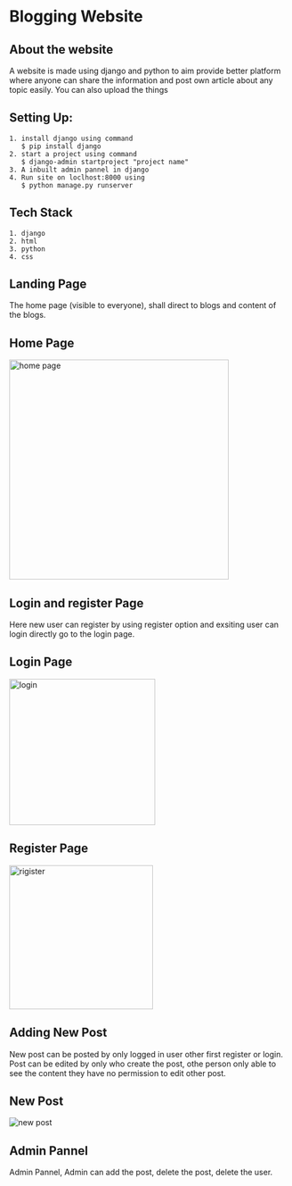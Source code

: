 
# Blogging  Website



## About the website

A website is made using django and python to aim
provide better platform where anyone can share the information and post own article about any topic easily.
You can also upload the things 

## Setting Up:
    1. install django using command
       $ pip install django
    2. start a project using command
       $ django-admin startproject "project name"
    3. A inbuilt admin pannel in django
    4. Run site on loclhost:8000 using 
       $ python manage.py runserver

## Tech Stack
      
    1. django
    2. html
    3. python
    4. css

  
   


  


## Landing Page
The home page (visible to everyone), shall direct to blogs and content of the blogs.
## Home Page
<img width="394" alt="home page" src="https://user-images.githubusercontent.com/81139669/126310729-465d7f98-de5c-4619-a42e-3def5cdbf5a8.png">

## Login and register Page
 Here new user can register by using register option and exsiting user can login directly 
 go to the login page.
 
 ## Login Page
 <img width="262" alt="login" src="https://user-images.githubusercontent.com/81139669/126311007-f707a3df-2e6c-403a-92a0-2ec2f6152407.png">

 ## Register Page
 <img width="258" alt="rigister" src="https://user-images.githubusercontent.com/81139669/126311190-101fbe02-98c4-4171-9f2a-5eebf9c20f93.png">
 
## Adding New Post 
  New post can be posted by only  logged in user other first register or login.
  Post can be edited by only who create the post, othe person only able to see the content
  they have no permission to edit other post.
 
 ## New Post
 ![new post](https://user-images.githubusercontent.com/81139669/126311409-e68e9d11-0c2a-4ca5-9df5-ab297ad0d68d.png)


## Admin Pannel
 Admin Pannel, Admin can add the post, delete the post, delete the user.   
 
  
